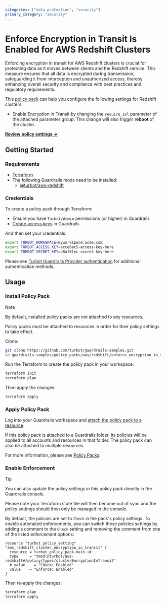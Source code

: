 ```yaml
---
categories: ["data protection", "security"]
primary_category: "security"
---
```


# Enforce Encryption in Transit Is Enabled for AWS Redshift Clusters

Enforcing encryption in transit for AWS Redshift clusters is crucial for protecting data as it moves between clients and the Redshift service. This measure ensures that all data is encrypted during transmission, safeguarding it from interception and unauthorized access, thereby enhancing overall security and compliance with best practices and regulatory requirements.

This [policy pack](https://turbot.com/guardrails/docs/concepts/policy-packs) can help you configure the following settings for Redshift clusters:

- Enable Encryption in Transit by changing the `require_ssl` parameter of the attached parameter group. This change will also trigger **reboot** of the cluster.

**[Review policy settings →](https://hub.guardrails.turbot.com/policy-packs/enforce_encryption_in_transit_is_enabled_for_clusters/settings)**

## Getting Started

### Requirements

- [Terraform](https://developer.hashicorp.com/terraform/install)
- The following Guardrails mods need to be installed:
  - [@turbot/aws-redshift](https://hub.guardrails.turbot.com/mods/aws/mods/aws-redshift)

### Credentials

To create a policy pack through Terraform:

- Ensure you have `Turbot/Admin` permissions (or higher) in Guardrails
- [Create access keys](https://turbot.com/guardrails/docs/guides/iam/access-keys#generate-a-new-guardrails-api-access-key) in Guardrails

And then set your credentials:

```sh
export TURBOT_WORKSPACE=myworkspace.acme.com
export TURBOT_ACCESS_KEY=acce6ac5-access-key-here
export TURBOT_SECRET_KEY=a8af61ec-secret-key-here
```

Please see [Turbot Guardrails Provider authentication](https://registry.terraform.io/providers/turbot/turbot/latest/docs#authentication) for additional authentication methods.

## Usage

### Install Policy Pack

> [!NOTE]
> By default, installed policy packs are not attached to any resources.
>
> Policy packs must be attached to resources in order for their policy settings to take effect.

Clone:

```sh
git clone https://github.com/turbot/guardrails-samples.git
cd guardrails-samples/policy_packs/aws/redshift/enforce_encryption_in_transit_is_enabled_for_clusters
```

Run the Terraform to create the policy pack in your workspace:

```sh
terraform init
terraform plan
```

Then apply the changes:

```sh
terraform apply
```

### Apply Policy Pack

Log into your Guardrails workspace and [attach the policy pack to a resource](https://turbot.com/guardrails/docs/guides/policy-packs#attach-a-policy-pack-to-a-resource).

If this policy pack is attached to a Guardrails folder, its policies will be applied to all accounts and resources in that folder. The policy pack can also be attached to multiple resources.

For more information, please see [Policy Packs](https://turbot.com/guardrails/docs/concepts/policy-packs).

### Enable Enforcement

> [!TIP]
> You can also update the policy settings in this policy pack directly in the Guardrails console.
>
> Please note your Terraform state file will then become out of sync and the policy settings should then only be managed in the console.

By default, the policies are set to `Check` in the pack's policy settings. To enable automated enforcements, you can switch these policies settings by adding a comment to the `Check` setting and removing the comment from one of the listed enforcement options:

```hcl
resource "turbot_policy_setting" "aws_redshift_cluster_encryption_in_transit" {
  resource = turbot_policy_pack.main.id
  type     = "tmod:@turbot/aws-redshift#/policy/types/clusterEncryptionInTransit"
  # value    = "Check: Enabled"
  value    = "Enforce: Enabled"
}
```

Then re-apply the changes:

```sh
terraform plan
terraform apply
```
